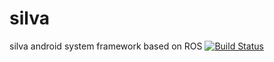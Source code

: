 # silva
silva android system framework based on ROS
[![Build Status](https://travis-ci.org/ustyui/silva.svg?branch=master)](https://travis-ci.org/ustyui/silva)
